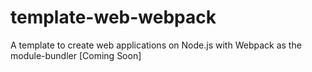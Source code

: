 # template-web-webpack
A template to create web applications on Node.js with Webpack as the module-bundler [Coming Soon]
